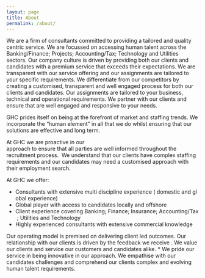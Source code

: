 ```yaml
---
layout: page
title: About
permalink: /about/
---
```

We are a firm of consultants committed to providing a tailored and quality centric service.  We are focussed on accessing human talent across the Banking/Finance; Projects; Accounting/Tax; Technology and Utilities sectors. Our company culture is driven by providing both our clients and candidates with a premium service that exceeds their expectations. We are transparent with our service offering and our assignments are tailored to your specific requirements. We differentiate from our competitors by creating a customised, transparent and well engaged process for both our clients and candidates. Our assignments are tailored to your business, technical and operational requirements.  We partner with our clients and ensure that are well engaged and responsive to your needs.

GHC prides itself on being at the forefront of market and staffing trends.  We incorporate the “human element” in all that we do whilst ensuring that our solutions are effective and long term.

At GHC we are proactive in our approach to ensure that all parties are well informed throughout the recruitment process.  We understand that our clients have complex staffing requirements and our candidates may need a customised approach with their employment search.

At GHC we offer:
- Consultants with extensive multi discipline experience ( domestic and global experience) 
- Global player with access to candidates locally and offshore
- Client experience covering Banking; Finance; Insurance; Accounting/Tax ; Utilities and Technology
- Highly experienced consultants with extensive commercial knowledge

Our operating model is premised on delivering client led outcomes. Our relationship with our clients is driven by the feedback we receive . We value our clients and service our customers and candidates alike. *
We pride our service in being innovative in our approach. We empathise with our candidates challenges and comprehend our clients complex and evolving human talent requirements.